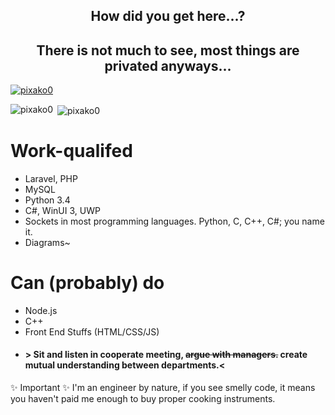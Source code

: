 
<h2 align="center">How did you get here...?</h3>

<h2 align="center">There is not much to see, most things are privated anyways...</h2>

<p align="left"> <a href="https://github.com/ryo-ma/github-profile-trophy"><img src="https://github-profile-trophy.vercel.app/?username=pixako0" alt="pixako0" /></a> </p>

<p><img align="left" src="https://github-readme-stats.vercel.app/api/top-langs?username=pixako0&show_icons=true&locale=en&layout=compact" alt="pixako0" /></p>

<p>&nbsp;<img align="center" src="https://github-readme-stats.vercel.app/api?username=pixako0&show_icons=true&locale=en" alt="pixako0" /></p>



# Work-qualifed
- Laravel, PHP
- MySQL
- Python 3.4
- C#, WinUI 3, UWP
- Sockets in most programming languages. Python, C, C++, C#; you name it.
- Diagrams~

# Can (probably) do
- Node.js
- C++
- Front End Stuffs (HTML/CSS/JS)
- #### > Sit and listen in cooperate meeting, ~~argue with managers.~~ create mutual understanding between departments.<

✨ Important ✨
I'm an engineer by nature, if you see smelly code, it means you haven't paid me enough to buy proper cooking instruments.

